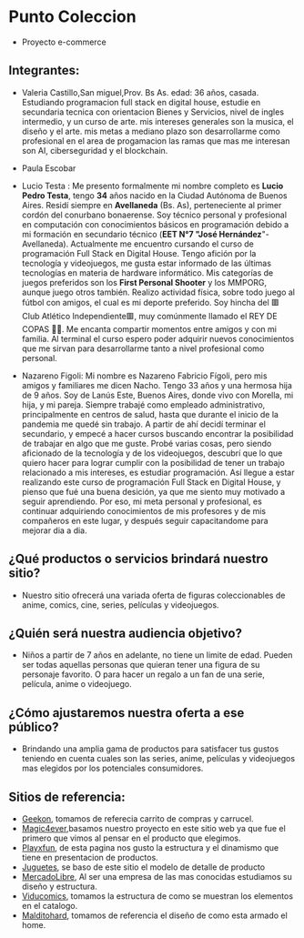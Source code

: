 # Punto Coleccion
* Proyecto e-commerce 

## Integrantes:

* Valeria Castillo,San miguel,Prov. Bs As.  edad: 36 años, casada. Estudiando  programacion full stack en digital house, estudie en secundaria  tecnica con orientacion Bienes y Servicios, nivel de ingles intermedio, y un curso de arte. mis intereses generales son la musica, el diseño y el arte. mis metas a mediano plazo son desarrollarme como profesional en el area de progamacion las ramas que mas me interesan son AI, ciberseguridad y el blockchain. 

* Paula Escobar
* Lucio Testa :
Me presento formalmente mi nombre completo es **Lucio Pedro Testa**, tengo **34** años nacido en la Ciudad Autónoma de Buenos Aires. Residí siempre en **Avellaneda** (Bs. As), perteneciente al primer cordón del conurbano bonaerense. Soy técnico personal y profesional en computación con conocimientos básicos en programación debido a mi formación en secundario técnico (**EET N°7 "José Hernández**"- Avellaneda). Actualmente me encuentro cursando el curso de programación Full Stack en Digital House.
Tengo afición por la tecnología y videojuegos, me gusta estar informado de las últimas tecnologías en materia de hardware informático. Mis categorías de juegos preferidos son los **First Personal Shooter** y los MMPORG, aunque juego otros también. 
Realizo actividad física, sobre todo juego al fútbol con amigos, el cual es mi deporte preferido. Soy hincha del 🟥Club Atlético Independiente🟥, muy comúnmente llamado el REY DE COPAS 👑🍷.
Me encanta compartir momentos entre amigos y con mi familia. 
Al terminal el curso espero poder adquirir nuevos conocimientos que me sirvan para desarrollarme tanto a nivel profesional como personal. 

* Nazareno Figoli: Mi nombre es Nazareno Fabricio Fígoli, pero mis amigos y familiares me dicen Nacho. Tengo 33 años y una hermosa hija de 9 años. Soy  de Lanús Este, Buenos Aires, donde vivo con Morella, mi hija, y mi pareja. Siempre trabajé como empleado administrativo, principalmente en centros de salud, hasta que durante el inicio de la pandemia me quedé sin trabajo. A partir de ahí decidí terminar el secundario, y empecé a hacer cursos buscando encontrar la posibilidad de trabajar en algo que me guste. Probé varias cosas, pero siendo aficionado de la tecnología y de los videojuegos, descubrí que lo que quiero hacer para lograr cumplir con la posibilidad de tener un trabajo relacionado a mis intereses, es estudiar programación. Así llegue a estar realizando este curso de programación Full Stack en Digital House, y pienso que fué una buena desición, ya que me siento muy motivado a seguir aprendiendo. Por eso, mi meta personal y profesional, es continuar adquiriendo conocimientos de mis profesores y de mis compañeros en este lugar, y después seguir capacitandome para mejorar dia a dia.
## ¿Qué productos o servicios brindará nuestro sitio?
* Nuestro sitio ofrecerá una variada oferta de figuras coleccionables de anime, comics, cine, series, películas y videojuegos.

## ¿Quién será nuestra audiencia objetivo?
* Niños a partir de 7 años en adelante, no tiene un limite de edad. Pueden ser todas aquellas personas que quieran tener una figura de su personaje favorito. O para hacer un regalo a un fan de una serie, película, anime o videojuego. 

## ¿Cómo ajustaremos nuestra oferta a ese público?
* Brindando una amplia gama de productos para satisfacer tus gustos teniendo en cuenta cuales son las series, anime, películas y videojuegos mas elegidos por los potenciales consumidores.


## Sitios de referencia:
* [Geekon](https://geekon.com.ar), tomamos de referecia carrito de compras y carrucel.
* [Magic4ever](https://magic4ever.com.ar),basamos nuestro proyecto en este sitio web ya que fue el primero que vimos al pensar en el producto que elegimos.
* [Playxfun](https://www.playxfun.com/), de esta pagina nos gusto la estructura y el dinamismo que tiene en presentacion de productos.
* [Juguetes](https://juguetes.link), se baso de este sitio el modelo de detalle de producto
* [MercadoLibre](https://www.mercadolibre.com.ar/), Al ser una empresa de las mas conocidas estudiamos su diseño y estructura.
* [Viducomics](https://www.viducomics.com.ar/), tomamos la estructura de como se muestran los elementos en el catalogo.
* [Malditohard](https://www.malditohard.com.ar/), tomamos de referencia el diseño de como esta armado el home.




